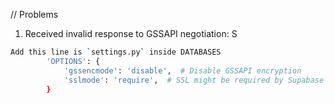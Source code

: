 
// Problems
1. Received invalid response to GSSAPI negotiation: S
```bash
Add this line is `settings.py` inside DATABASES
        'OPTIONS': {
            'gssencmode': 'disable',  # Disable GSSAPI encryption
            'sslmode': 'require',  # SSL might be required by Supabase
        }
```

